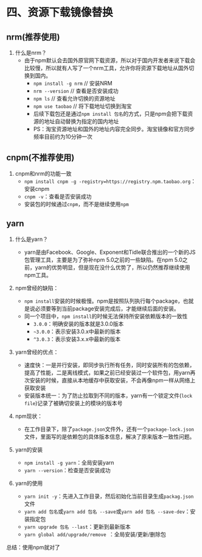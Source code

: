 # 四、资源下载镜像替换

## nrm(推荐使用)
1. 什么是nrm？
    - 由于npm默认会去国外原官网下载资源，所以对于国内开发者来说下载会比较慢，所以就有人写了一个nrm工具，允许你将资源下载地址从国外切换到国内。
        - `npm install -g nrm`  // 安装NRM
        - `nrm --version`  // 查看是否安装成功
        - `npm ls`  // 查看允许切换的资源地址
        - `npm use taobao`  // 将下载地址切换到淘宝
        - 后续下载包还是通过`npm install 包名`的方式，只是npm会把下载资源的地址自动替换为指定的国内地址
        - PS：淘宝资源地址和国外的地址内容完全同步。淘宝镜像和官方同步频率目前约为10分钟一次

## cnpm(不推荐使用)
1. cnpm和nrm的功能一致
    - `npm install cnpm -g -registry=https://registry.npm.taobao.org`：安装cnpm
    - `cnpm -v`：查看是否安装成功
    - 安装包的时候通过`cnpm`，而不是继续使用`npm`

## yarn
1. 什么是yarn？
    - yarn是由Facebook、Google、Exponent和Tidle联合推出的一个新的JS包管理工具，主要是为了弥补npm 5.0之前的一些缺陷。在npm 5.0之前，yarn的优势明显，但是现在没什么优势了，所以仍然推荐继续使用npm工具。

2. npm曾经的缺陷：
    - `npm install`安装的时候极慢。npm是按照队列执行每个package，也就是说必须要等到当前package安装完成后，才能继续后面的安装。
    - 同一个项目中，`npm install`的时候无法保持所安装依赖版本的一致性
        - `3.0.0`：明确安装的版本就是3.0.0版本
        - `~3.0.0`：表示安装3.0.x中最新的版本
        - `^3.0.3`：表示安装3.x.x中最新的版本

3. yarn曾经的优点：
    - 速度快：一是并行安装，即同步执行所有任务，同时安装所有的包依赖，提高了性能，二是离线模式，如果之前已经安装过一个软件包，用yarn再次安装的时候，直接从本地缓存中获取安装，不会再像npm一样从网络上获取安装
    - 安装版本统一：为了防止拉取到不同的版本，yarn有一个锁定文件(`lock file`)记录了被确切安装上的模块的版本号

4. npm现状：
    - 在工作目录下，除了`package.json`文件外，还有一个`package-lock.json`文件，里面写的是依赖包的具体版本信息，解决了原来版本一致性问题。

5. yarn的安装
    - `npm install -g yarn`：全局安装yarn
    - `yarn --version`：检查是否安装成功

6. yarn的使用
    - `yarn init -y`：先进入工作目录，然后初始化当前目录生成`packag.json`文件
    - `yarn add 包名`或`yarn add 包名 --save`或`yarn add 包名 --save-dev`：安装指定包
    - `yarn upgrade 包名 --last`：更新到最新版本
    - `yarn global add/upgrade/remove `：全局安装/更新/删除包

总结：使用npm就对了